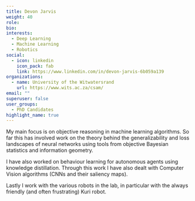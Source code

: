 ```yaml
---
title: Devon Jarvis
weight: 40
role: 
bio: 
interests:
  - Deep Learning
  - Machine Learning
  - Robotics
social:
  - icon: linkedin
    icon_pack: fab
    link: https://www.linkedin.com/in/devon-jarvis-6b059a139
organizations:
  - name: University of the Witwatersrand
    url: https://www.wits.ac.za/csam/
email: ""
superuser: false
user_groups:
  - PhD Candidates 
highlight_name: true
---
```


My main focus is on objective reasoning in machine learning algorithms. So far this has involved work on the theory behind the generalizability and loss landscapes of neural networks using tools from objective Bayesian statistics and information geometry.

I have also worked on behaviour learning for autonomous agents using knowledge distillation. Through this work I have also dealt with Computer Vision algorithms (CNNs and their saliency maps).

Lastly I work with the various robots in the lab, in particular with the always friendly (and often frustrating) Kuri robot.

